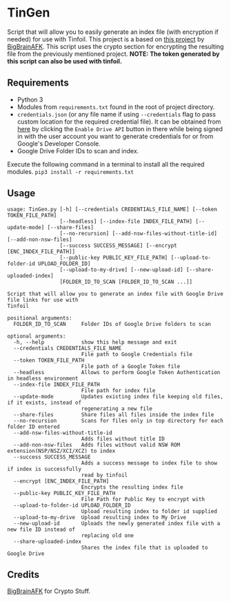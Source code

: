 # TinGen
Script that will allow you to easily generate an index file (with encryption if needed) for use with Tinfoil.
This project is a based on [this project](https://github.com/BigBrainAFK/tinfoil_gdrive_generator/) by [BigBrainAFK](https://github.com/BigBrainAFK/). This script uses the crypto section for encrypting the resulting file from the previously mentioned project.
**NOTE: The token generated by this script can also be used with tinfoil.**

## Requirements

- Python 3
- Modules from `requirements.txt` found in the root of project directory.
- `credentials.json` (or any file name if using `--credentials` flag to pass custom location for the required credential file). It can be obtained from [here](https://developers.google.com/drive/api/v3/quickstart/python) by clicking the `Enable Drive API` button in there while being signed in with the user account you want to generate credentials for or from Google's Developer Console.
- Google Drive Folder IDs to scan and index.

Execute the following command in a terminal to install all the required modules.
`pip3 install -r requirements.txt`

## Usage
```
usage: TinGen.py [-h] [--credentials CREDENTIALS_FILE_NAME] [--token TOKEN_FILE_PATH]
                 [--headless] [--index-file INDEX_FILE_PATH] [--update-mode] [--share-files]
                 [--no-recursion] [--add-nsw-files-without-title-id] [--add-non-nsw-files]
                 [--success SUCCESS_MESSAGE] [--encrypt [ENC_INDEX_FILE_PATH]]
                 [--public-key PUBLIC_KEY_FILE_PATH] [--upload-to-folder-id UPLOAD_FOLDER_ID]
                 [--upload-to-my-drive] [--new-upload-id] [--share-uploaded-index]
                 [FOLDER_ID_TO_SCAN [FOLDER_ID_TO_SCAN ...]]

Script that will allow you to generate an index file with Google Drive file links for use with
Tinfoil

positional arguments:
  FOLDER_ID_TO_SCAN     Folder IDs of Google Drive folders to scan

optional arguments:
  -h, --help            show this help message and exit
  --credentials CREDENTIALS_FILE_NAME
                        File path to Google Credentials file
  --token TOKEN_FILE_PATH
                        File path of a Google Token file
  --headless            Allows to perform Google Token Authentication in headless environment
  --index-file INDEX_FILE_PATH
                        File path for index file
  --update-mode         Updates existing index file keeping old files, if it exists, instead of
                        regenerating a new file
  --share-files         Share files all files inside the index file
  --no-recursion        Scans for files only in top directory for each folder ID entered
  --add-nsw-files-without-title-id
                        Adds files without title ID
  --add-non-nsw-files   Adds files without valid NSW ROM extension(NSP/NSZ/XCI/XCZ) to index
  --success SUCCESS_MESSAGE
                        Adds a success message to index file to show if index is successfully
                        read by tinfoil
  --encrypt [ENC_INDEX_FILE_PATH]
                        Encrypts the resulting index file
  --public-key PUBLIC_KEY_FILE_PATH
                        File Path for Public Key to encrypt with
  --upload-to-folder-id UPLOAD_FOLDER_ID
                        Upload resulting index to folder id supplied
  --upload-to-my-drive  Upload resulting index to My Drive
  --new-upload-id       Uploads the newly generated index file with a new file ID instead of
                        replacing old one
  --share-uploaded-index
                        Shares the index file that is uploaded to Google Drive
```

## Credits
[BigBrainAFK](https://github.com/BigBrainAFK/) for Crypto Stuff.

